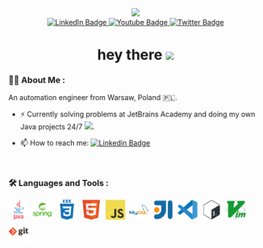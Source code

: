 <div id="header" align="center">
  <img src="https://media.giphy.com/media/wpoLqr5FT1sY0/giphy.gif" width="300"/>
</div>

<div id="badges" align="center">
  <a href="https://www.linkedin.com/in/karol-czarnowski/">
    <img src="https://img.shields.io/badge/LinkedIn-blue?style=for-the-badge&logo=linkedin&logoColor=white" alt="LinkedIn Badge"/>
  </a>
  <a href="https://hyperskill.org/profile/216958415">
    <img src="https://img.shields.io/badge/JetBrains-grey?style=for-the-badge&logo=jetbrains&logoColor=white" alt="Youtube Badge"/>
  </a>
  <a href="https://karol-czarnowski.tk/">
    <img src="https://img.shields.io/badge/website-blue?style=for-the-badge&logo=googlechrome&logoColor=white" alt="Twitter Badge"/>
  </a>
</div>

<h1 align="center">
  hey there
  <img src="https://media.giphy.com/media/hvRJCLFzcasrR4ia7z/giphy.gif" width="30px"/>
</h1>



### :man_technologist: About Me :

An automation engineer from Warsaw, Poland 🇵🇱.

- :zap: Currently solving problems at JetBrains Academy and doing my own Java projects 24/7 <img src="https://media.giphy.com/media/WUlplcMpOCEmTGBtBW/giphy.gif" width="30">.

- :mailbox: How to reach me: [![Linkedin Badge](https://img.shields.io/badge/-karolczarnowski-blue?style=flat&logo=Linkedin&logoColor=white)](https://www.linkedin.com/in/karol-czarnowski/)

<br>

### :hammer_and_wrench: Languages and Tools :
<div>
  <img src="https://github.com/devicons/devicon/blob/master/icons/java/java-original-wordmark.svg" title="Java" alt="Java" width="40" height="40"/>&nbsp;
  <img src="https://github.com/devicons/devicon/blob/master/icons/spring/spring-original-wordmark.svg" title="Spring" alt="Spring" width="40" height="40"/>&nbsp;
  <img src="https://github.com/devicons/devicon/blob/master/icons/css3/css3-plain-wordmark.svg"  title="CSS3" alt="CSS" width="40" height="40"/>&nbsp;
  <img src="https://github.com/devicons/devicon/blob/master/icons/html5/html5-original.svg" title="HTML5" alt="HTML" width="40" height="40"/>&nbsp;
  <img src="https://github.com/devicons/devicon/blob/master/icons/javascript/javascript-original.svg" title="JavaScript" alt="JavaScript" width="40" height="40"/>&nbsp;
  <img src="https://github.com/devicons/devicon/blob/master/icons/mysql/mysql-original-wordmark.svg" title="MySQL"  alt="MySQL" width="40" height="40"/>&nbsp;
  <img src="https://github.com/devicons/devicon/blob/master/icons/intellij/intellij-original.svg" title="Intellij"  alt="Intellij" width="40" height="40"/>&nbsp;
    <img src="https://github.com/devicons/devicon/blob/master/icons/vscode/vscode-original.svg" title="VSCode"  alt="VSCode" width="40" height="40"/>&nbsp;
    <img src="https://github.com/devicons/devicon/blob/master/icons/bash/bash-original.svg" title="Bash"  alt="Bash" width="40" height="40"/>&nbsp;
      <img src="https://github.com/devicons/devicon/blob/master/icons/vim/vim-plain.svg" title="Vim"  alt="Vim" width="40" height="40"/>&nbsp;
  <img src="https://github.com/devicons/devicon/blob/master/icons/git/git-original-wordmark.svg" title="Git" **alt="Git" width="40" height="40"/>
</div>
